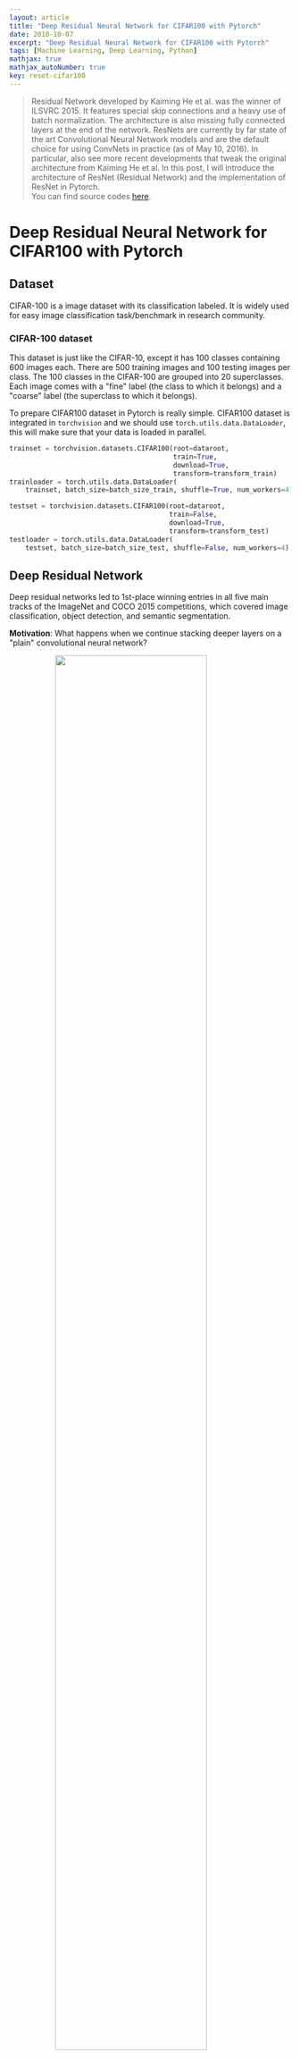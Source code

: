 ```yaml
---
layout: article
title: "Deep Residual Neural Network for CIFAR100 with Pytorch"
date: 2018-10-07
excerpt: "Deep Residual Neural Network for CIFAR100 with Pytorch"
tags: [Machine Learning, Deep Learning, Python]
mathjax: true
mathjax_autoNumber: true
key: reset-cifar100
---
```


> Residual Network developed by Kaiming He et al. was the winner of ILSVRC 2015. It features special skip connections and a heavy use of batch normalization. The architecture is also missing fully connected layers at the end of the network. ResNets are currently by far state of the art Convolutional Neural Network models and are the default choice for using ConvNets in practice (as of May 10, 2016). In particular, also see more recent developments that tweak the original architecture from Kaiming He et al. In this post, I will introduce the architecture of ResNet (Residual Network) and the implementation of ResNet in Pytorch.  
> You can find source codes [here](https://github.com/Zhenye-Na/cs598/tree/master/assignments/mp4/src/part-1).


# Deep Residual Neural Network for CIFAR100 with Pytorch

## Dataset

CIFAR-100 is a image dataset with its classification labeled. It is widely used for easy image classification task/benchmark in research community.

### CIFAR-100 dataset

This dataset is just like the CIFAR-10, except it has $100$ classes containing $600$ images each. There are $500$ training images and $100$ testing images per class. The $100$ classes in the CIFAR-100 are grouped into $20$ superclasses. Each image comes with a "fine" label (the class to which it belongs) and a "coarse" label (the superclass to which it belongs).

To prepare CIFAR100 dataset in Pytorch is really simple. CIFAR100 dataset is integrated in `torchvision` and we should use `torch.utils.data.DataLoader`, this will make sure that your data is loaded in parallel.

```python
trainset = torchvision.datasets.CIFAR100(root=dataroot,
                                         train=True,
                                         download=True,
                                         transform=transform_train)
trainloader = torch.utils.data.DataLoader(
    trainset, batch_size=batch_size_train, shuffle=True, num_workers=4)

testset = torchvision.datasets.CIFAR100(root=dataroot,
                                        train=False,
                                        download=True,
                                        transform=transform_test)
testloader = torch.utils.data.DataLoader(
    testset, batch_size=batch_size_test, shuffle=False, num_workers=4)
```

## Deep Residual Network

Deep residual networks led to 1st-place winning entries in all five main tracks of the ImageNet and COCO 2015 competitions, which covered image classification, object detection, and semantic segmentation.

**Motivation**: What happens when we continue stacking deeper layers on a "plain" convolutional neural network?

<figure>
    <img src="https://github.com/Zhenye-Na/Zhenye-Na.github.io/blob/master/assets/images/posts-img/resnet/motivation.png?raw=true" width="80%" class="center">
    <figcaption>Figure 1: Training and testing on the same dataset with a 56-layer model and a 20-layer model.</figcaption>
</figure>



From the figure above, we can observe that 56-layer model performs worse on both training and test error. The deeper model performs worse, but it's not caused by overfitting.


**Hypothesis**: the problem is an optimization problem, deeper models are harder to
optimize.

As we know, the deeper model should be able to perform at least as well as the shallower model in common sense.

So the solution is that by construction, copy the learned layers from the shallower model and setting additional layers to identity mapping. ResNet uses network layers to fit a residual mapping instead of directly trying to fit a desired underlying mapping

We can denote each layer by $f(x)$. In a standard network $y = f(x)$. However, in a residual network, $y = f(x) + x$. We hypothesize that it is easier to optimize the residual mapping than to optimize the original, unreferenced mapping. To the extreme, if an identity mapping were optimal, it would be easier to push the residual to zero than to fit an identity mapping by a stack of nonlinear layers.

<figure>
    <img src="https://github.com/Zhenye-Na/Zhenye-Na.github.io/blob/master/assets/images/posts-img/resnet/resnet.png?raw=true" width="80%" class="center">
    <figcaption>Figure 2: ResNet architecture.</figcaption>
</figure>



### Full ResNet architecture

- Stack residual blocks
- Every residual block has two 3x3 conv layers
- Periodically, double # of filters and downsample spatially using stride 2(/2 in each dimension)
- Additional conv layer at the beginning
- No FC layers at the end (only FC 1000 to output classes)


### Training ResNet in practice

- Batch Normalization after every CONV layer
- Xavier 2/ initialization from He et al.
- SGD + Momentum (0.9)
- Learning rate: 0.1, divided by 10 when validation error plateaus
- Mini-batch size 256
- Weight decay of 1e-5
- No dropout used


## Implement a ResNet in Pytorch

### ResNet Architecture

<figure>
    <img src="https://github.com/Zhenye-Na/Zhenye-Na.github.io/blob/master/assets/images/posts-img/resnet/explain.png?raw=true" width="80%" class="center">
    <figcaption>Figure 3: ResNet architecture in my own implementation.</figcaption>
</figure>

The figure above is the architecture I used in my own imlementation of ResNet. I have reached $62 \sim 63\%$ accuracy on CIFAR100 test set after training for 70 epochs.

### Hyper-parameters settings


|   Hyper-parameters   	|         Description        	|
|:--------------------:	|:--------------------------:	|
|        lr=0.01       	|        learning rate       	|
|     momentum=0.9     	|       momentum factor      	|
|   weight\_decay=1e-5  	|  weight decay (L2 penalty) 	|
|      epochs=500      	|  Number of epochs to train 	|
| batch\_size\_train=256 	| Batch size of training set 	|
|  batch\_size\_test=256 	|   Batch size of test set   	|


### Data Augmentation

We should use data augmentation techniques in the implementation. Thanks to Pytorch, data augmentation has been so simple and codes are as follows.

```python
# Normalize training set together with augmentation
transform_train = transforms.Compose([
    transforms.RandomCrop(32, padding=4),
    transforms.RandomHorizontalFlip(),
    transforms.ToTensor(),
    transforms.Normalize(mean=[0.507, 0.487, 0.441], std=[0.267, 0.256, 0.276])
])

# Normalize test set same as training set without augmentation
transform_test = transforms.Compose([
    transforms.ToTensor(),
    transforms.Normalize(mean=[0.507, 0.487, 0.441], std=[0.267, 0.256, 0.276])
])
```

### ResNet model

**Note**: I have used different architecture in the ResNet. Please pay attention when you wanna use this pieces of codes.

#### Basic Block Class

```python
def conv3x3(in_channels, out_channels, stride=1):
    """3x3 kernel size with padding convolutional layer in ResNet BasicBlock."""
    return nn.Conv2d(
        in_channels=in_channels,
        out_channels=out_channels,
        kernel_size=3,
        stride=stride,
        padding=1,
        bias=False)


class BasicBlock(nn.Module):
    """Basic Block of ReseNet."""

    def __init__(self, in_channels, out_channels, stride=1, downsample=None):
        """Basic Block of ReseNet Builder."""
        super(BasicBlock, self).__init__()

        # First conv3x3 layer
        self.conv1 = conv3x3(in_channels, out_channels, stride)

        #  Batch Normalization
        self.bn1 = nn.BatchNorm2d(num_features=out_channels)

        # ReLU Activation Function
        self.relu = nn.ReLU(inplace=True)

        # Second conv3x3 layer
        self.conv2 = conv3x3(out_channels, out_channels)

        #  Batch Normalization
        self.bn2 = nn.BatchNorm2d(num_features=out_channels)

        # downsample for `residual`
        self.downsample = downsample
        self.stride = stride

    def forward(self, x):
        """Forward Pass of Basic Block."""
        residual = x

        out = self.conv1(x)
        out = self.bn1(out)
        out = self.relu(out)
        out = self.conv2(out)
        out = self.bn2(out)

        if self.downsample is not None:
            residual = self.downsample(x)

        out += residual
        return out
```


#### Residual Network Class

```python
class ResNet(nn.Module):
    """Residual Neural Network."""

    def __init__(self, block, duplicates, num_classes=100):
        """Residual Neural Network Builder."""
        super(ResNet, self).__init__()

        self.in_channels = 32
        self.conv1 = conv3x3(in_channels=3, out_channels=32)
        self.bn = nn.BatchNorm2d(num_features=32)
        self.relu = nn.ReLU(inplace=True)
        self.dropout = nn.Dropout2d(p=0.02)

        # block of Basic Blocks
        self.conv2_x = self._make_block(block, duplicates[0], out_channels=32)
        self.conv3_x = self._make_block(block, duplicates[1], out_channels=64, stride=2)
        self.conv4_x = self._make_block(block, duplicates[2], out_channels=128, stride=2)
        self.conv5_x = self._make_block(block, duplicates[3], out_channels=256, stride=2)

        self.maxpool = nn.MaxPool2d(kernel_size=4, stride=1)
        self.fc_layer = nn.Linear(256, num_classes)

        # initialize weights
        # self.apply(initialize_weights)
        for m in self.modules():
            if isinstance(m, nn.Conv2d):
                nn.init.kaiming_normal(m.weight.data, mode='fan_out')
            elif isinstance(m, nn.BatchNorm2d):
                m.weight.data.fill_(1)
                m.bias.data.zero_()
            elif isinstance(m, nn.Linear):
                m.bias.data.zero_()

    def _make_block(self, block, duplicates, out_channels, stride=1):
        """
        Create Block in ResNet.

        Args:
            block: BasicBlock
            duplicates: number of BasicBlock
            out_channels: out channels of the block

        Returns:
            nn.Sequential(*layers)
        """
        downsample = None
        if (stride != 1) or (self.in_channels != out_channels):
            downsample = nn.Sequential(
                conv3x3(self.in_channels, out_channels, stride=stride),
                nn.BatchNorm2d(num_features=out_channels)
            )

        layers = []
        layers.append(
            block(self.in_channels, out_channels, stride, downsample))
        self.in_channels = out_channels
        for _ in range(1, duplicates):
            layers.append(block(out_channels, out_channels))

        return nn.Sequential(*layers)

    def forward(self, x):
        """Forward pass of ResNet."""
        out = self.conv1(x)
        out = self.bn(out)
        out = self.relu(out)
        out = self.dropout(out)

        # Stacked Basic Blocks
        out = self.conv2_x(out)
        out = self.conv3_x(out)
        out = self.conv4_x(out)
        out = self.conv5_x(out)

        out = self.maxpool(out)
        out = out.view(out.size(0), -1)
        out = self.fc_layer(out)

        return out
```

For the source codes, you can refer to my Github repo which is [here](https://github.com/Zhenye-Na/cs598/tree/master/assignments/mp4).


## Result

```
$ python3 main.py
==> Building new ResNet model ...
==> Initialize CUDA support for ResNet model ...
==> Data Augmentation ...
==> Preparing CIFAR100 dataset ...
Files already downloaded and verified
Files already downloaded and verified
==> Start training ...
Iteration: 1 | Loss: 4.104180923530033 | Training accuracy: 14.472% | Test accuracy: 14.85%
==> Saving model ...
Iteration: 2 | Loss: 3.4602092735621395 | Training accuracy: 21.066% | Test accuracy: 20.77%
Iteration: 3 | Loss: 3.1336532514922473 | Training accuracy: 26.2% | Test accuracy: 25.07%
Iteration: 4 | Loss: 2.880905361808076 | Training accuracy: 29.676% | Test accuracy: 28.47%
Iteration: 5 | Loss: 2.6510908907773545 | Training accuracy: 34.976% | Test accuracy: 32.88%
Iteration: 6 | Loss: 2.481336920845265 | Training accuracy: 37.614% | Test accuracy: 34.41%
Iteration: 7 | Loss: 2.319791035384548 | Training accuracy: 42.072% | Test accuracy: 38.09%
Iteration: 8 | Loss: 2.1693926453590393 | Training accuracy: 45.586% | Test accuracy: 41.59%
Iteration: 9 | Loss: 2.0416611147170163 | Training accuracy: 47.214% | Test accuracy: 43.04%
Iteration: 10 | Loss: 1.9338786614184478 | Training accuracy: 50.044% | Test accuracy: 45.35%
Iteration: 11 | Loss: 1.830668755331818 | Training accuracy: 52.016% | Test accuracy: 47.05%
Iteration: 12 | Loss: 1.7460169713107907 | Training accuracy: 55.38% | Test accuracy: 48.44%
Iteration: 13 | Loss: 1.6628405780208355 | Training accuracy: 56.55% | Test accuracy: 49.71%
Iteration: 14 | Loss: 1.5798143872192927 | Training accuracy: 57.216% | Test accuracy: 49.22%
Iteration: 15 | Loss: 1.5135374920708793 | Training accuracy: 59.196% | Test accuracy: 51.76%
Iteration: 16 | Loss: 1.4557876057770787 | Training accuracy: 60.756% | Test accuracy: 51.58%
Iteration: 17 | Loss: 1.397268416930218 | Training accuracy: 62.26% | Test accuracy: 53.51%
Iteration: 18 | Loss: 1.3465026586639637 | Training accuracy: 64.048% | Test accuracy: 53.08%
Iteration: 19 | Loss: 1.2904698045886294 | Training accuracy: 64.964% | Test accuracy: 54.2%
Iteration: 20 | Loss: 1.2304265331857058 | Training accuracy: 66.884% | Test accuracy: 55.15%
Iteration: 21 | Loss: 1.192518736026725 | Training accuracy: 68.66% | Test accuracy: 55.48%
Iteration: 22 | Loss: 1.1429028416774711 | Training accuracy: 67.996% | Test accuracy: 55.17%
Iteration: 23 | Loss: 1.0980666112534854 | Training accuracy: 69.424% | Test accuracy: 56.26%
Iteration: 24 | Loss: 1.057483225756762 | Training accuracy: 71.148% | Test accuracy: 57.85%
Iteration: 25 | Loss: 1.032663247719103 | Training accuracy: 71.622% | Test accuracy: 57.16%
Iteration: 26 | Loss: 0.9889624885150364 | Training accuracy: 72.68% | Test accuracy: 57.52%
Iteration: 27 | Loss: 0.9433630595401842 | Training accuracy: 73.674% | Test accuracy: 56.65%
Iteration: 28 | Loss: 0.9149068362858831 | Training accuracy: 74.494% | Test accuracy: 57.6%
Iteration: 29 | Loss: 0.8813325060265405 | Training accuracy: 74.864% | Test accuracy: 57.12%
Iteration: 30 | Loss: 0.8572023571753988 | Training accuracy: 77.112% | Test accuracy: 59.18%
Iteration: 31 | Loss: 0.8264880502710537 | Training accuracy: 76.842% | Test accuracy: 58.53%
Iteration: 32 | Loss: 0.7944095457086757 | Training accuracy: 78.034% | Test accuracy: 59.13%
Iteration: 33 | Loss: 0.7609095737642172 | Training accuracy: 78.102% | Test accuracy: 58.32%
Iteration: 34 | Loss: 0.730701387536769 | Training accuracy: 79.234% | Test accuracy: 59.07%
Iteration: 35 | Loss: 0.7049194653423465 | Training accuracy: 79.648% | Test accuracy: 58.29%
Iteration: 36 | Loss: 0.6780204106958545 | Training accuracy: 81.206% | Test accuracy: 60.43%
Iteration: 37 | Loss: 0.6612185776537779 | Training accuracy: 81.446% | Test accuracy: 59.32%
Iteration: 38 | Loss: 0.629750130736098 | Training accuracy: 82.106% | Test accuracy: 59.46%
Iteration: 39 | Loss: 0.6031098405317384 | Training accuracy: 83.31% | Test accuracy: 60.11%
Iteration: 40 | Loss: 0.5774347835353443 | Training accuracy: 83.256% | Test accuracy: 59.33%
Iteration: 41 | Loss: 0.564434007418399 | Training accuracy: 83.934% | Test accuracy: 59.97%
Iteration: 42 | Loss: 0.5355604668052829 | Training accuracy: 85.076% | Test accuracy: 60.77%
Iteration: 43 | Loss: 0.5126350830708232 | Training accuracy: 85.768% | Test accuracy: 59.78%
Iteration: 44 | Loss: 0.5005355355690937 | Training accuracy: 84.766% | Test accuracy: 58.71%
Iteration: 45 | Loss: 0.48476455406266816 | Training accuracy: 86.344% | Test accuracy: 60.54%
Iteration: 46 | Loss: 0.4556497615210864 | Training accuracy: 87.492% | Test accuracy: 61.03%
Iteration: 47 | Loss: 0.4387689603834736 | Training accuracy: 87.684% | Test accuracy: 60.64%
Iteration: 48 | Loss: 0.41509357033943645 | Training accuracy: 88.33% | Test accuracy: 61.16%
Iteration: 49 | Loss: 0.4069142019262119 | Training accuracy: 88.748% | Test accuracy: 61.1%
Iteration: 50 | Loss: 0.3926576251278118 | Training accuracy: 89.712% | Test accuracy: 61.49%
Iteration: 51 | Loss: 0.37341941132837414 | Training accuracy: 89.238% | Test accuracy: 61.19%
==> Saving model ...
Iteration: 52 | Loss: 0.3532286737950481 | Training accuracy: 90.372% | Test accuracy: 61.24%
Iteration: 53 | Loss: 0.3430648485616762 | Training accuracy: 90.106% | Test accuracy: 60.44%
Iteration: 54 | Loss: 0.32229845735187435 | Training accuracy: 90.802% | Test accuracy: 61.17%
Iteration: 55 | Loss: 0.3160853220187888 | Training accuracy: 91.03% | Test accuracy: 61.29%
Iteration: 56 | Loss: 0.30303438988571263 | Training accuracy: 91.784% | Test accuracy: 60.74%
Iteration: 57 | Loss: 0.28862097471648335 | Training accuracy: 91.85% | Test accuracy: 61.69%
Iteration: 58 | Loss: 0.27474444374746204 | Training accuracy: 92.214% | Test accuracy: 61.59%
Iteration: 59 | Loss: 0.26047237947279095 | Training accuracy: 92.97% | Test accuracy: 61.41%
Iteration: 60 | Loss: 0.2498370428018424 | Training accuracy: 92.774% | Test accuracy: 60.91%
Iteration: 61 | Loss: 0.24482293457401041 | Training accuracy: 93.09% | Test accuracy: 61.07%
Iteration: 62 | Loss: 0.24151663269315446 | Training accuracy: 93.188% | Test accuracy: 61.42%
Iteration: 63 | Loss: 0.2337216458910582 | Training accuracy: 93.858% | Test accuracy: 61.36%
Iteration: 64 | Loss: 0.2185495105020854 | Training accuracy: 94.138% | Test accuracy: 62.55%
Iteration: 65 | Loss: 0.21097918805115076 | Training accuracy: 94.15% | Test accuracy: 61.64%
Iteration: 66 | Loss: 0.1980812152733608 | Training accuracy: 94.666% | Test accuracy: 62.19%
Iteration: 67 | Loss: 0.19419803546399486 | Training accuracy: 94.804% | Test accuracy: 62.07%
Iteration: 68 | Loss: 0.18773984844435235 | Training accuracy: 95.182% | Test accuracy: 62.69%
Iteration: 69 | Loss: 0.17875460022110112 | Training accuracy: 95.026% | Test accuracy: 62.7%
Iteration: 70 | Loss: 0.16828414216181453 | Training accuracy: 95.162% | Test accuracy: 61.97%
```



## References

[1] Kaiming He, Xiangyu Zhang, Shaoqing Ren, Jian Sun. [*"Deep Residual Learning for Image Recognition"*](https://arxiv.org/abs/1512.03385). arXiv:1512.03385  
[2] Kaiming He, Xiangyu Zhang, Shaoqing Ren, Jian Sun. [*"Identity Mappings in Deep Residual Networks"*](https://arxiv.org/abs/1603.05027). arXiv:1603.05027  
[3] Pytorch torchvision.models [https://pytorch.org/docs/stable/torchvision/models.html](https://pytorch.org/docs/stable/torchvision/models.html)  
[4] Source code for [*torchvision.models.resnet*](https://pytorch.org/docs/0.4.0/_modules/torchvision/models/resnet.html)  




<style>
.center {
    display: block;
    margin-left: auto;
    margin-right: auto;
}
</style>
